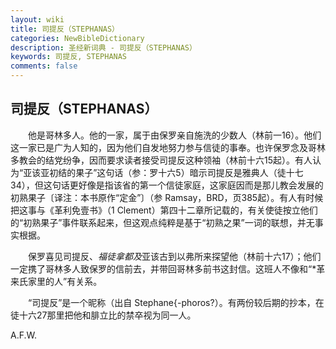 ```yaml
---
layout: wiki
title: 司提反（STEPHANAS）
categories: NewBibleDictionary
description: 圣经新词典 - 司提反（STEPHANAS）
keywords: 司提反, STEPHANAS
comments: false
---
```


## 司提反（STEPHANAS）

　　他是哥林多人。他的一家，属于由保罗亲自施洗的少数人（林前一16）。他们这一家已是广为人知的，因为他们自发地努力参与信徒的事奉。也许保罗念及哥林多教会的结党纷争，因而要求读者接受司提反这种领袖（林前十六15起）。有人认为“亚该亚初结的果子”这句话（参：罗十六5）暗示司提反是雅典人（徒十七34），但这句话更好像是指该省的第一个信徒家庭，这家庭因而是那儿教会发展的初熟果子〔译注：本书原作“定金”〕（参 Ramsay，BRD，页385起）。有人有时候把这事与《革利免壹书》（1 Clement）第四十二章所记载的，有关使徒按立他们的“初熟果子”事件联系起来，但这观点纯粹是基于“初熟之果”一词的联想，并无事实根据。

　　保罗喜见司提反、*福徒拿都及*亚该古到以弗所来探望他（林前十六17）；他们一定携了哥林多人致保罗的信前去，并带回哥林多前书这封信。这班人不像和“*革来氏家里的人”有关系。

　　“司提反”是一个昵称（出自 Stephane{-phoros?）。有两份较后期的抄本，在徒十六27那里把他和腓立比的禁卒视为同一人。

A.F.W.








